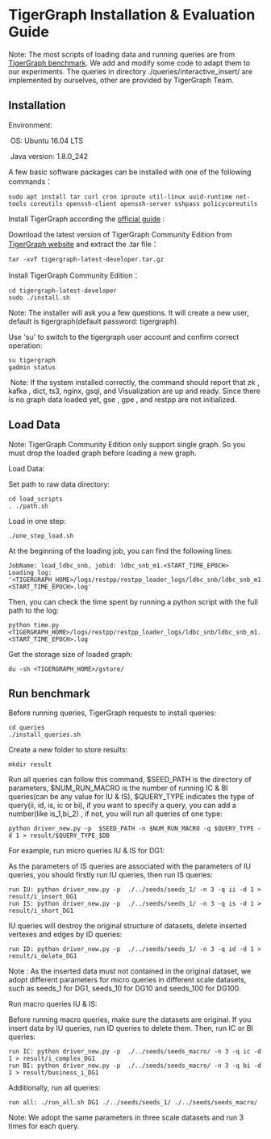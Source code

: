 # TigerGraph Installation & Evaluation Guide

Note: The most scripts of loading data and running queries are from [TigerGraph benchmark](https://github.com/tigergraph/ecosys/tree/ldbc/ldbc_benchmark/tigergraph). We add and modify some code to adapt them to our experiments. The queries in directory ./queries/interactive_insert/ are implemented by ourselves, other are provided by TigerGraph Team.

## Installation

Environment:

​	OS: Ubuntu 16.04 LTS

​	Java version: 1.8.0_242

A few basic software packages can be installed with one of the following commands：	

```
sudo apt install tar curl cron iproute util-linux uuid-runtime net-tools coreutils openssh-client openssh-server sshpass policycoreutils
```

Install TigerGraph according the [official guide](https://docs.tigergraph.com/admin/admin-guide/installation-and-configuration/installation-guide#single-node-installation) :

Download the latest version of TigerGraph Community Edition from [TigerGraph website](https://dl.tigergraph.com/download.html) and extract the .tar file：

```
tar -xvf tigergraph-latest-developer.tar.gz 
```

Install TigerGraph Community Edition：

```
cd tigergraph-latest-developer
sudo ./install.sh
```

Note: The installer will ask you a few questions. It will create a new user, default is tigergraph(default password: tigergraph).

Use 'su' to switch to the tigergraph user account and confirm correct operation:

```
su tigergraph
gadmin status 
```

​	Note: If the system installed correctly, the command should report that zk , kafka , dict, ts3, nginx, gsql, and Visualization are up and ready. Since there is no graph data loaded yet, gse , gpe , and restpp are not initialized. 



## Load Data

Note: TigerGraph Community Edition only support single graph. So you must drop the loaded graph before loading a new graph. 

Load Data:

Set path to raw data directory:

```
cd load_scripts
. ./path.sh
```

Load in one step:

```
./one_step_load.sh
```

At the beginning of the loading job, you can find the following lines:

```
JobName: load_ldbc_snb, jobid: ldbc_snb_m1.<START_TIME_EPOCH>
Loading log: '<TIGERGRAPH_HOME>/logs/restpp/restpp_loader_logs/ldbc_snb/ldbc_snb_m1.<START_TIME_EPOCH>.log'
```

Then, you can check the time spent by running a python script with the full path to the log:

```
python time.py <TIGERGRAPH_HOME>/logs/restpp/restpp_loader_logs/ldbc_snb/ldbc_snb_m1.<START_TIME_EPOCH>.log
```

Get the storage size of loaded graph:

```
du -sh <TIGERGRAPH_HOME>/gstore/
```



## Run benchmark

Before running queries, TigerGraph requests to install queries:

```
cd queries
./install_queries.sh
```

Create a new folder to store results:

```
mkdir result
```

Run all queries can follow this command, $SEED_PATH  is the directory of parameters, $NUM_RUN_MACRO is the number of running IC & BI queries(can be any value for IU & IS), $QUERY_TYPE indicates the type of query(ii, id, is, ic or bi), if you want to  specify a query, you can add a number(like is_1,bi_2) , if not, you will run all queries of one type:

```
python driver_new.py -p  $SEED_PATH -n $NUM_RUN_MACRO -q $QUERY_TYPE -d 1 > result/$QUERY_TYPE_$DB
```

For example, run micro queries IU & IS for DG1:

As the parameters of IS queries are associated with the parameters of IU queries, you should firstly run IU queries, then run IS queries:

```
run IU: python driver_new.py -p  ./../seeds/seeds_1/ -n 3 -q ii -d 1 > result/i_insert_DG1
run IS: python driver_new.py -p  ./../seeds/seeds_1/ -n 3 -q is -d 1 > result/i_short_DG1
```

IU queries will destroy the original structure of datasets,  delete inserted vertexes and edges by ID queries:

```
run ID: python driver_new.py -p  ./../seeds/seeds_1/ -n 3 -q id -d 1 > result/i_delete_DG1
```

Note : As the inserted data must not contained in the original dataset, we adopt different parameters for micro queries in different scale datasets, such as seeds_1 for DG1, seeds_10 for DG10 and seeds_100 for DG100.



Run macro queries IU & IS:

Before running macro queries, make sure the datasets are original. If you insert data by IU queries, run ID queries to delete them. Then,  run IC or BI queries:

```
run IC: python driver_new.py -p  ./../seeds/seeds_macro/ -n 3 -q ic -d 1 > result/i_complex_DG1
run BI: python driver_new.py -p  ./../seeds/seeds_macro/ -n 3 -q bi -d 1 > result/business_i_DG1
```

Additionally, run all queries:

```
run all: ./run_all.sh DG1 ./../seeds/seeds_1/ ./../seeds/seeds_macro/
```

Note: We adopt the same parameters in three scale datasets and run 3 times for each query.